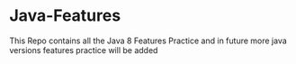 # Java-Features
This Repo contains all the Java 8 Features Practice and in future more java versions features practice will be added 
